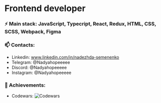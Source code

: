   <!--<div id="header" align="center">
  <img src="https://media.giphy.com/media/paTz7UZbPfTZFRYnnB/giphy.gif" width="150"/>
 </div>-->
  <!--Счетчик просмотра профиля-->
  <!--<img src="https://komarev.com/ghpvc/?username=Nadyahopeeeee&style=flat-square&color=blue" alt=""/>-->
  <!--Текст и эмодзи   <h1>Hellow world!</h1>-->
<!--
</div>
<div align="center">
  <img src="#" width="1000" height="100"/>
</div>
-->
# Frontend developer

### ⚡ Main stack: JavaScript, Typecript, React, Redux, HTML, CSS, SCSS, Webpack, Figma

### 📫 Contacts:
* Linkedin: www.linkedin.com/in/nadezhda-semenenko
* Telegram: @Nadyahopeeeee
* Discord: @Nadyahopeeeee
* Instagram: @Nadyahopeeeee

### 🔭 Achievements:
* Codewars: <img alt="Codewars" src="https://www.codewars.com/users/Nadyahopeeeee/badges/small"/>


<!--
### ⚡My stats:
[![GitHub Streak](http://github-readme-streak-stats.herokuapp.com?user=Nadyahopeeeee&theme=dark&background=000000)](https://git.io/streak-stats)
-->
<!--
### 🔭Languages and tools:
<div>
  <img src="https://github.com/devicons/devicon/blob/master/icons/html5/html5-original.svg" title="HTML5" alt="HTML" width="40" height="40"/>&nbsp;
  <img src="https://github.com/devicons/devicon/blob/master/icons/css3/css3-plain-wordmark.svg"  title="CSS3" alt="CSS" width="40" height="40"/>&nbsp;
  <img src="https://github.com/devicons/devicon/blob/master/icons/javascript/javascript-original.svg" title="JavaScript" alt="JavaScript" width="40" height="40"/>&nbsp;
  <img src="https://github.com/devicons/devicon/blob/master/icons/git/git-original-wordmark.svg" title="Git" **alt="Git" width="40" height="40"/>
</div>
-->
